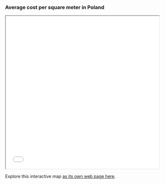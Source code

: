### Average cost per square meter in Poland

<iframe src="averagem2.html" height="500" width="500"></iframe>

Explore this interactive map [as its own web page here](averagem2.html).
